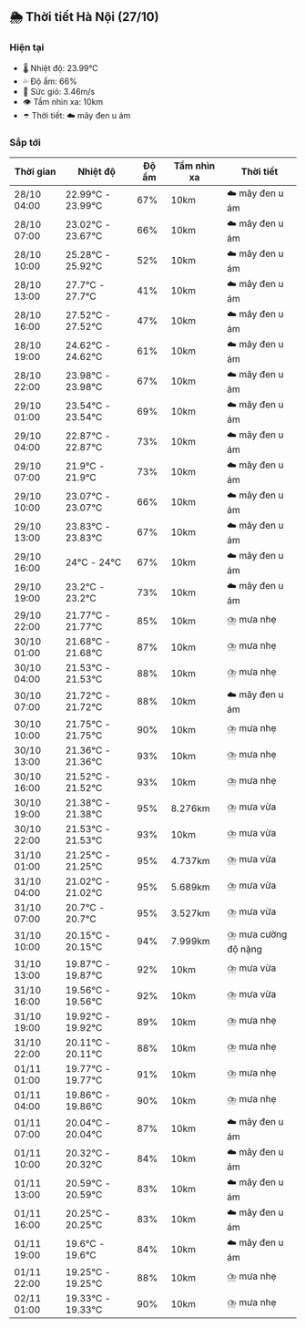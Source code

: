 ## 🌦️ Thời tiết Hà Nội (27/10)

### Hiện tại

- 🌡️ Nhiệt độ: 23.99℃
- 💦 Độ ẩm: 66%
- 💨 Sức gió: 3.46m/s
- 👁️ Tầm nhìn xa: 10km
- ☂️ Thời tiết: ☁️ mây đen u ám

### Sắp tới

| Thời gian | Nhiệt độ | Độ ẩm | Tầm nhìn xa | Thời tiết |
| --- | --- | --- | --- | --- |
| 28/10 04:00 | 22.99℃ - 23.99℃ | 67% | 10km | ☁️ mây đen u ám |
| 28/10 07:00 | 23.02℃ - 23.67℃ | 66% | 10km | ☁️ mây đen u ám |
| 28/10 10:00 | 25.28℃ - 25.92℃ | 52% | 10km | ☁️ mây đen u ám |
| 28/10 13:00 | 27.7℃ - 27.7℃ | 41% | 10km | ☁️ mây đen u ám |
| 28/10 16:00 | 27.52℃ - 27.52℃ | 47% | 10km | ☁️ mây đen u ám |
| 28/10 19:00 | 24.62℃ - 24.62℃ | 61% | 10km | ☁️ mây đen u ám |
| 28/10 22:00 | 23.98℃ - 23.98℃ | 67% | 10km | ☁️ mây đen u ám |
| 29/10 01:00 | 23.54℃ - 23.54℃ | 69% | 10km | ☁️ mây đen u ám |
| 29/10 04:00 | 22.87℃ - 22.87℃ | 73% | 10km | ☁️ mây đen u ám |
| 29/10 07:00 | 21.9℃ - 21.9℃ | 73% | 10km | ☁️ mây đen u ám |
| 29/10 10:00 | 23.07℃ - 23.07℃ | 66% | 10km | ☁️ mây đen u ám |
| 29/10 13:00 | 23.83℃ - 23.83℃ | 67% | 10km | ☁️ mây đen u ám |
| 29/10 16:00 | 24℃ - 24℃ | 67% | 10km | ☁️ mây đen u ám |
| 29/10 19:00 | 23.2℃ - 23.2℃ | 73% | 10km | ☁️ mây đen u ám |
| 29/10 22:00 | 21.77℃ - 21.77℃ | 85% | 10km | ⛈️ mưa nhẹ |
| 30/10 01:00 | 21.68℃ - 21.68℃ | 87% | 10km | ⛈️ mưa nhẹ |
| 30/10 04:00 | 21.53℃ - 21.53℃ | 88% | 10km | ⛈️ mưa nhẹ |
| 30/10 07:00 | 21.72℃ - 21.72℃ | 88% | 10km | ☁️ mây đen u ám |
| 30/10 10:00 | 21.75℃ - 21.75℃ | 90% | 10km | ⛈️ mưa nhẹ |
| 30/10 13:00 | 21.36℃ - 21.36℃ | 93% | 10km | ⛈️ mưa nhẹ |
| 30/10 16:00 | 21.52℃ - 21.52℃ | 93% | 10km | ⛈️ mưa nhẹ |
| 30/10 19:00 | 21.38℃ - 21.38℃ | 95% | 8.276km | ⛈️ mưa vừa |
| 30/10 22:00 | 21.53℃ - 21.53℃ | 93% | 10km | ⛈️ mưa vừa |
| 31/10 01:00 | 21.25℃ - 21.25℃ | 95% | 4.737km | ⛈️ mưa vừa |
| 31/10 04:00 | 21.02℃ - 21.02℃ | 95% | 5.689km | ⛈️ mưa vừa |
| 31/10 07:00 | 20.7℃ - 20.7℃ | 95% | 3.527km | ⛈️ mưa vừa |
| 31/10 10:00 | 20.15℃ - 20.15℃ | 94% | 7.999km | ⛈️ mưa cường độ nặng |
| 31/10 13:00 | 19.87℃ - 19.87℃ | 92% | 10km | ⛈️ mưa vừa |
| 31/10 16:00 | 19.56℃ - 19.56℃ | 92% | 10km | ⛈️ mưa vừa |
| 31/10 19:00 | 19.92℃ - 19.92℃ | 89% | 10km | ⛈️ mưa nhẹ |
| 31/10 22:00 | 20.11℃ - 20.11℃ | 88% | 10km | ⛈️ mưa nhẹ |
| 01/11 01:00 | 19.77℃ - 19.77℃ | 91% | 10km | ⛈️ mưa nhẹ |
| 01/11 04:00 | 19.86℃ - 19.86℃ | 90% | 10km | ⛈️ mưa nhẹ |
| 01/11 07:00 | 20.04℃ - 20.04℃ | 87% | 10km | ☁️ mây đen u ám |
| 01/11 10:00 | 20.32℃ - 20.32℃ | 84% | 10km | ☁️ mây đen u ám |
| 01/11 13:00 | 20.59℃ - 20.59℃ | 83% | 10km | ☁️ mây đen u ám |
| 01/11 16:00 | 20.25℃ - 20.25℃ | 83% | 10km | ☁️ mây đen u ám |
| 01/11 19:00 | 19.6℃ - 19.6℃ | 84% | 10km | ☁️ mây đen u ám |
| 01/11 22:00 | 19.25℃ - 19.25℃ | 88% | 10km | ⛈️ mưa nhẹ |
| 02/11 01:00 | 19.33℃ - 19.33℃ | 90% | 10km | ⛈️ mưa nhẹ |

